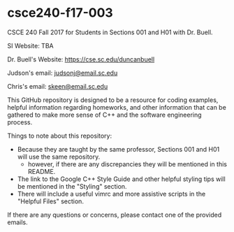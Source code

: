 # csce240-f17-003
CSCE 240 Fall 2017 for Students in Sections 001 and H01 with Dr. Buell.

SI Website: TBA

Dr. Buell's Website: https://cse.sc.edu/duncanbuell

Judson's email: judsonj@email.sc.edu

Chris's email: skeen@email.sc.edu

This GitHub repository is designed to be a resource for coding examples, helpful information regarding homeworks, 
and other information that can be gathered to make more sense of C++ and the software engineering process.

Things to note about this repository:
- Because they are taught by the same professor, Sections 001 and H01 will use the same repository.
  - however, if there are any
discrepancies they will be mentioned in this README.
- The link to the Google C++ Style Guide and other helpful styling tips will be mentioned in the "Styling" section.
- There will include a useful vimrc and more assistive scripts in the "Helpful Files" section.

If there are any questions or concerns, please contact one of the provided emails.
